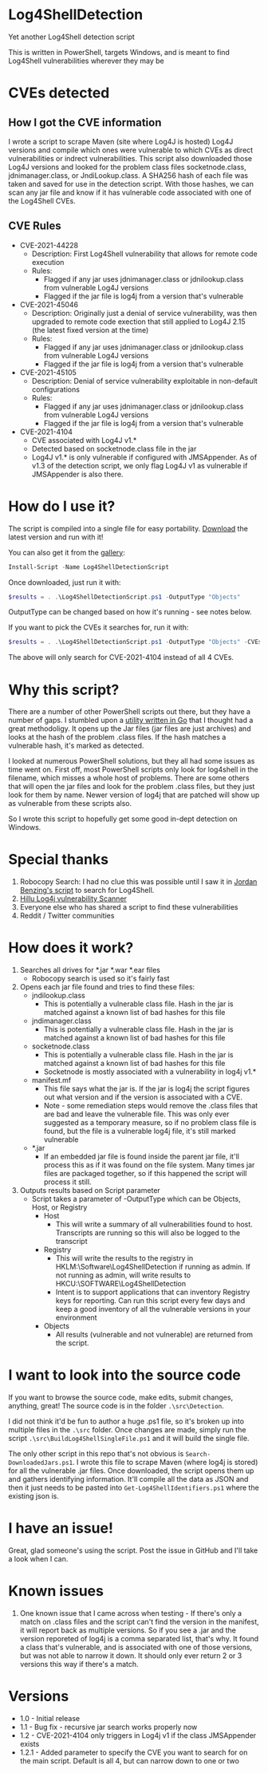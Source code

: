 # Log4ShellDetection

Yet another Log4Shell detection script

This is written in PowerShell, targets Windows, and is meant to find Log4Shell vulnerabilities wherever they may be

# CVEs detected

## How I got the CVE information

I wrote a script to scrape Maven (site where Log4J is hosted) Log4J versions and compile which ones were vulnerable to which CVEs as direct vulnerabilities or indrect vulnerabilities. This script also downloaded those Log4J versions and looked for the problem class files socketnode.class, jdnimanager.class, or JndiLookup.class. A SHA256 hash of each file was taken and saved for use in the detection script. With those hashes, we can scan any jar file and know if it has vulnerable code associated with one of the Log4Shell CVEs. 

## CVE Rules

* CVE-2021-44228
    * Description: First Log4Shell vulnerability that allows for remote code execution
    * Rules: 
        * Flagged if any jar uses jdnimanager.class or jdnilookup.class from vulnerable Log4J versions
        * Flagged if the jar file is log4j from a version that's vulnerable
* CVE-2021-45046
    * Description: Originally just a denial of service vulnerability, was then upgraded to remote code exection that still applied to Log4J 2.15 (the latest fixed version at the time)
    * Rules:
        * Flagged if any jar uses jdnimanager.class or jdnilookup.class from vulnerable Log4J versions
        * Flagged if the jar file is log4j from a version that's vulnerable
* CVE-2021-45105
    * Description: Denial of service vulnerability exploitable in non-default configurations
    * Rules:
        * Flagged if any jar uses jdnimanager.class or jdnilookup.class from vulnerable Log4J versions
        * Flagged if the jar file is log4j from a version that's vulnerable
* CVE-2021-4104
    * CVE associated with Log4J v1.*
    * Detected based on socketnode.class file in the jar
    * Log4J v1.* is only vulnerable if configured with JMSAppender. As of v1.3 of the detection script, we only flag Log4J v1 as vulnerable if JMSAppender is also there.


# How do I use it?

The script is compiled into a single file for easy portability. [Download](https://raw.githubusercontent.com/Ryan2065/Log4ShellDetection/main/Log4ShellDetectionScript.ps1) the latest version and run with it!

You can also get it from the [gallery](https://www.powershellgallery.com/packages/Log4ShellDetectionScript/1.0):

``` PowerShell
Install-Script -Name Log4ShellDetectionScript
```

Once downloaded, just run it with:

```PowerShell
$results = . .\Log4ShellDetectionScript.ps1 -OutputType "Objects"
```

OutputType can be changed based on how it's running - see notes below.

If you want to pick the CVEs it searches for, run it with:

```PowerShell
$results = . .\Log4ShellDetectionScript.ps1 -OutputType "Objects" -CVEsToDetect @("CVE-2021-4104")
```

The above will only search for CVE-2021-4104 instead of all 4 CVEs. 

# Why this script?

There are a number of other PowerShell scripts out there, but they have a number of gaps. I stumbled upon a [utility written in Go](https://github.com/hillu/local-log4j-vuln-scanner) that I thought had a great methodoligy. It opens up the Jar files (jar files are just archives) and looks at the hash of the problem .class files. If the hash matches a vulnerable hash, it's marked as detected.

I looked at numerous PowerShell solutions, but they all had some issues as time went on. First off, most PowerShell scripts only look for log4shell in the filename, which misses a whole host of problems. There are some others that will open the jar files and look for the problem .class files, but they just look for them by name. Newer version of log4j that are patched will show up as vulnerable from these scripts also.

So I wrote this script to hopefully get some good in-dept detection on Windows.

# Special thanks
1) Robocopy Search: I had no clue this was possible until I saw it in [Jordan Benzing's script](https://jordantheitguy.com/2021/12/17/find-log4j-with-intune-proactive-remediations/) to search for Log4Shell. 
2) [Hillu Log4j vulnerability Scanner](https://github.com/hillu/local-log4j-vuln-scanner)
3) Everyone else who has shared a script to find these vulnerabilities
4) Reddit / Twitter communities

# How does it work?

1) Searches all drives for *.jar *.war *.ear files
    * Robocopy search is used so it's fairly fast
2) Opens each jar file found and tries to find these files:
    * jndilookup.class
        * This is potentially a vulnerable class file. Hash in the jar is matched against a known list of bad hashes for this file
    * jndimanager.class
        * This is potentially a vulnerable class file. Hash in the jar is matched against a known list of bad hashes for this file
    * socketnode.class
        * This is potentially a vulnerable class file. Hash in the jar is matched against a known list of bad hashes for this file
        * Socketnode is mostly associated with a vulnerability in log4j v1.*
    * manifest.mf
        * This file says what the jar is. If the jar is log4j the script figures out what version and if the version is associated with a CVE. 
        * Note - some remediation steps would remove the .class files that are bad and leave the vulnerable file. This was only ever suggested as a temporary measure, so if no problem class file is found, but the file is a vulnerable log4j file, it's still marked vulnerable
    * *.jar
        * If an embedded jar file is found inside the parent jar file, it'll process this as if it was found on the file system. Many times jar files are packaged together, so if this happened the script will process it still.
3) Outputs results based on Script parameter
    * Script takes a parameter of -OutputType which can be Objects, Host, or Registry
        * Host
            * This will write a summary of all vulnerabilities found to host. Transcripts are running so this will also be logged to the transcript
        * Registry
            * This will write the results to the registry in HKLM:\Software\Log4ShellDetection if running as admin. If not running as admin, will write results to HKCU:\SOFTWARE\Log4ShellDetection
            * Intent is to support applications that can inventory Registry keys for reporting. Can run this script every few days and keep a good inventory of all the vulnerable versions in your environment
        * Objects
            * All results (vulnerable and not vulnerable) are returned from the script.

# I want to look into the source code

If you want to browse the source code, make edits, submit changes, anything, great! The source code is in the folder ```.\src\Detection```.

I did not think it'd be fun to author a huge .ps1 file, so it's broken up into multiple files in the ```.\src``` folder. Once changes are made, simply run the script ```.\src\BuildLog4ShellSingleFile.ps1``` and it will build the single file.

The only other script in this repo that's not obvious is ```Search-DownloadedJars.ps1```. I wrote this file to scrape Maven (where log4j is stored) for all the vulnerable .jar files. Once downloaded, the script opens them up and gathers identifying information. It'll compile all the data as JSON and then it just needs to be pasted into ```Get-Log4ShellIdentifiers.ps1``` where the existing json is. 

# I have an issue!

Great, glad someone's using the script. Post the issue in GitHub and I'll take a look when I can.

# Known issues

1) One known issue that I came across when testing - If there's only a match on .class files and the script can't find the version in the manifest, it will report back as multiple versions. So if you see a .jar and the version reporeted of log4j is a comma separated list, that's why. It found a class that's vulnerable, and is associated with one of those versions, but was not able to narrow it down. It should only ever return 2 or 3 versions this way if there's a match.

# Versions

* 1.0 - Initial release
* 1.1 - Bug fix - recursive jar search works properly now
* 1.2 - CVE-2021-4104 only triggers in Log4j v1 if the class JMSAppender exists
* 1.2.1 - Added parameter to specify the CVE you want to search for on the main script. Default is all 4, but can narrow down to one or two